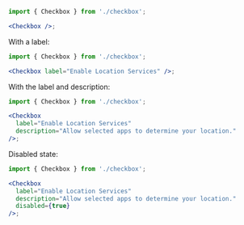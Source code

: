 ```jsx
import { Checkbox } from './checkbox';

<Checkbox />;
```

With a label:

```jsx
import { Checkbox } from './checkbox';

<Checkbox label="Enable Location Services" />;
```

With the label and description:

```jsx
import { Checkbox } from './checkbox';

<Checkbox
  label="Enable Location Services"
  description="Allow selected apps to determine your location."
/>;
```

Disabled state:

```jsx
import { Checkbox } from './checkbox';

<Checkbox
  label="Enable Location Services"
  description="Allow selected apps to determine your location."
  disabled={true}
/>;
```
